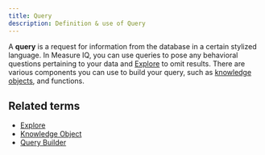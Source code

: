 ```yaml
---
title: Query 
description: Definition & use of Query 
---
```

A **query** is a request for information from the database in a certain stylized language. In Measure IQ, you can use queries to pose any behavioral questions pertaining to your data and [Explore](/measure_iq/glossary/explore) to omit results. There are various components you can use to build your query, such as [knowledge objects](../knowledge-object-knob), and functions. 

## Related terms

- [Explore](../explore)
- [Knowledge Object](../knowledge-object-knob)
- [Query Builder](../query-builder)